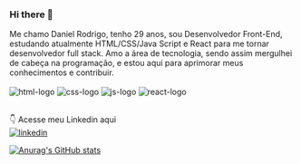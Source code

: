 ### Hi there 👋

Me chamo Daniel Rodrigo, tenho 29 anos, sou Desenvolvedor Front-End, estudando atualmente HTML/CSS/Java Script e React para me tornar desenvolvedor full stack. Amo a área de tecnologia, sendo assim mergulhei de cabeça na programação, e estou aqui para aprimorar meus conhecimentos e contribuir.
<br>
<br>
<img alt="html-logo" src="https://img.shields.io/badge/HTML5-E34F26?style=for-the-badge&logo=html5&logoColor=white">
<img alt="css-logo" src="https://img.shields.io/badge/CSS3-1572B6?style=for-the-badge&logo=css3&logoColor=white">
<img alt="js-logo" src="https://img.shields.io/badge/JavaScript-F7DF1E?style=for-the-badge&logo=javascript&logoColor=black">
<img alt="react-logo" src="https://img.shields.io/badge/React-20232A?style=for-the-badge&logo=react&logoColor=61DAFB">
<br>
<br>

:point_down: Acesse meu Linkedin aqui 
<br>
<a href="https://www.linkedin.com/in/rodrigocostape/"><img alt="linkedin" src="https://img.shields.io/badge/LinkedIn-0077B5?style=for-the-badge&logo=linkedin&logoColor=white"></a>

[![Anurag's GitHub stats](https://github-readme-stats.vercel.app/api?username=rodrigocostape&show_icons=true&theme=dark)](https://github.com/anuraghazra/github-readme-stats)




